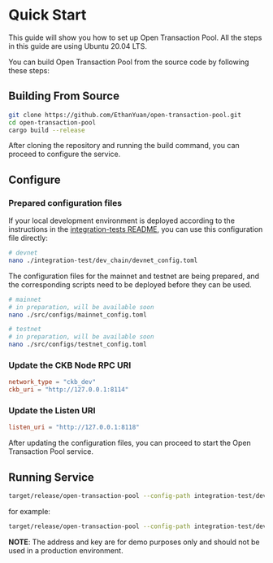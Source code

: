 
# Quick Start

This guide will show you how to set up Open Transaction Pool. All the steps in this guide are using Ubuntu 20.04 LTS.

You can build Open Transaction Pool from the source code by following these steps:

## Building From Source

```sh
git clone https://github.com/EthanYuan/open-transaction-pool.git
cd open-transaction-pool
cargo build --release
```

After cloning the repository and running the build command, you can proceed to configure the service.

## Configure

### Prepared configuration files

If your local development environment is deployed according to the instructions in the [integration-tests README](./integration-test/README.md), you can use this configuration file directly:

```sh
# devnet
nano ./integration-test/dev_chain/devnet_config.toml 
```

The configuration files for the mainnet and testnet are being prepared, and the corresponding scripts need to be deployed before they can be used.

```sh
# mainnet
# in preparation, will be available soon
nano ./src/configs/mainnet_config.toml 
```

```sh
# testnet
# in preparation, will be available soon
nano ./src/configs/testnet_config.toml 
```

### Update the CKB Node RPC URI

```toml
network_type = "ckb_dev"
ckb_uri = "http://127.0.0.1:8114"
```

### Update the Listen URI

```toml
listen_uri = "http://127.0.0.1:8118"
```

After updating the configuration files, you can proceed to start the Open Transaction Pool service.

## Running Service

```sh
target/release/open-transaction-pool --config-path integration-test/dev_chain/devnet_config.toml --address <broker_default_address> --key <broker_key>
```

for example:

```sh
target/release/open-transaction-pool --config-path integration-test/dev_chain/devnet_config.toml --address ckt1qzda0cr08m85hc8jlnfp3zer7xulejywt49kt2rr0vthywaa50xwsqf7v2xsyj0p8szesqrwqapvvygpc8hzg9sku954v --key ef4dfe655b3df20838bdd16e20afc70dfc1b9c3e87c54c276820315a570e6555
```

**NOTE**: The address and key are for demo purposes only and should not be used in a production environment.
